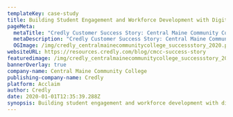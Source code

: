 ```yaml
---
templateKey: case-study
title: Building Student Engagement and Workforce Development with Digital Credentials
pageMeta:
  metaTitle: "Credly Customer Success Story: Central Maine Community College"
  metaDescription: "Credly Customer Success Story: Central Maine Community College"
  OGImage: /img/credly_centralmainecommunitycollege_successstory_2020.png
websiteURL: https://resources.credly.com/blog/cmcc-success-story
featuredimage: /img/credly_centralmainecommunitycollege_successstory_2020.png
bannerOverlay: true
company-name: Central Maine Community College
publishing-company-name: Credly
platform: Acclaim
author: Credly
date: 2020-01-01T12:35:39.288Z
synopsis: Building student engagement and workforce development with digital credentials.
---
```

